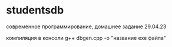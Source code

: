 # studentsdb
современное программирование, домашнее задание 29.04.23

компиляция в консоли g++ dbgen.cpp -o "название exe файла"
